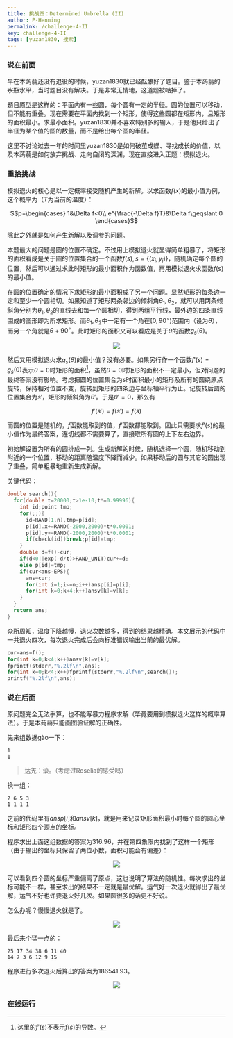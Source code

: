 ```yaml
---
title: 挑战四：Determined Umbrella (II)
author: P-Henning
permalink: /challenge-4-II
key: challenge-4-II
tags: [yuzan1830, 搜索]
---
```


### 说在前面

早在本蒟蒻还没有退役的时候，yuzan1830就已经酝酿好了题目。鉴于本蒟蒻的~~水瓶~~水平，当时题目没有解决。于是非常无情地，这道题被咕掉了。

题目原型是这样的：平面内有一些圆，每个圆有一定的半径。圆的位置可以移动，但不能有重叠。现在需要在平面内找到一个矩形，使得这些圆都在矩形内，且矩形的面积最小。求最小面积。yuzan1830并不喜欢特别多的输入，于是他只给出了半径为某个值的圆的数量，而不是给出每个圆的半径。

<!--more-->

这里不讨论过去一年的时间里yuzan1830是如何破茧成蝶、寻找成长的价值，以及本蒟蒻是如何放弃挑战、走向自闭的深渊，现在直接进入正题：模拟退火。

### 重拾挑战

模拟退火的核心是以一定概率接受随机产生的新解。以求函数$f(x)$的最小值为例，这个概率为（$T$为当前的温度）：

$$p=\begin{cases}
1&\Delta f<0\\
e^{\frac{-\Delta f}T}&\Delta f\geqslant 0
\end{cases}$$

除此之外就是如何产生新解以及调参的问题。

本题最大的问题是圆的位置不确定。不过用上模拟退火就显得简单粗暴了，将矩形的面积看成是关于圆的位置集合的一个函数$f(s),s=\lbrace(x_i,y_i)\rbrace$，随机确定每个圆的位置，然后可以通过求此时矩形的最小面积作为函数值，再用模拟退火求函数$f(s)$的最小值。

在圆的位置确定的情况下求矩形的最小面积成了另一个问题。显然矩形的每条边一定和至少一个圆相切。如果知道了矩形两条邻边的倾斜角$\theta_1,\theta_2$，就可以用两条倾斜角分别为$\theta_1,\theta_2$的直线去和每一个圆相切，得到两组平行线，最外边的四条直线围成的图形即为所求矩形。而$\theta_1,\theta_2$中一定有一个角在$[0,90^{\circ})$范围内（设为$\theta$），而另一个角就是$\theta+90^{\circ}$。此时矩形的面积又可以看成是关于$\theta$的函数$g_s(\theta)$。

<div align="center"><img src="https://s1.ax1x.com/2020/04/11/GHO93D.png"></div>

然后又用模拟退火求$g_s(\theta)$的最小值？没有必要。如果另行作一个函数$f'(s)=g_s(0)$表示$\theta=0$时矩形的面积[^func]，虽然$\theta=0$时矩形的面积不一定最小，但对问题的最终答案没有影响。考虑把圆的位置集合为$s$时面积最小的矩形及所有的圆绕原点旋转，保持相对位置不变，旋转到矩形的四条边与坐标轴平行为止。记旋转后圆的位置集合为$s'$，矩形的倾斜角为$\theta'$。于是$\theta'=0$，那么有

$$f'(s')=f(s')=f(s)$$

而圆的位置是随机的，$f$函数能取到的值，$f'$函数都能取到。因此只需要求$f'(s)$的最小值作为最终答案，连切线都不需要算了，直接取所有圆的上下左右边界。

初始解设置为所有的圆排成一列。生成新解的时候，随机选择一个圆，随机移动到附近的一个位置，移动的距离随温度下降而减少。如果移动后的圆与其它的圆出现了重叠，简单粗暴地重新生成新解。

关键代码：

```cpp
double search(){
  for(double t=20000;t>1e-10;t*=0.99996){
    int id;point tmp;
    for(;;){
      id=RAND(1,n),tmp=p[id];
      p[id].x+=RAND(-2000,2000)*t*0.0001;
      p[id].y+=RAND(-2000,2000)*t*0.0001;
      if(check(id))break;p[id]=tmp;
    }
    double d=f()-cur;
    if(d<0||exp(-d/t)>RAND_UNIT)cur+=d;
    else p[id]=tmp;
    if(cur<ans-EPS){
      ans=cur;
      for(int i=1;i<=n;i++)ansp[i]=p[i];
      for(int k=0;k<4;k++)ansv[k]=v[k];
    }
  }
  return ans;
}
```

众所周知，温度下降越慢，退火次数越多，得到的结果越精确。本文展示的代码中一共退火四次，每次退火完成后会向标准错误输出当前的最优解。

```cpp
cur=ans=f();
for(int k=0;k<4;k++)ansv[k]=v[k];
fprintf(stderr,"%.2lf\n",ans);
for(int k=0;k<4;k++)fprintf(stderr,"%.2lf\n",search());
printf("%.2lf\n",ans);
```

### 说在后面

原问题完全无法手算，也不能写暴力程序求解（毕竟要用到模拟退火这样的概率算法）。于是本蒟蒻只能画图验证解的正确性。

先来组数据gào一下：

    1
    1

> 达羌：滚。（考虑过Roselia的感受吗）

换一组：

    2 6 5 3
    1 1 1 1

之前的代码里有$ansp[i]$和$ansv[k]$，就是用来记录矩形面积最小时每个圆的圆心坐标和矩形四个顶点的坐标。

程序求出上面这组数据的答案为$316.96$，并在第四象限内找到了这样一个矩形（由于输出的坐标只保留了两位小数，面积可能会有偏差）：

<div align="center"><img src="https://s1.ax1x.com/2020/04/12/GL7EBn.png"></div>

可以看到四个圆的坐标严重偏离了原点，这也说明了算法的随机性。每次求出的坐标可能不一样，甚至求出的结果不一定就是最优解。运气好一次退火就得出了最优解，运气不好也许要退火好几次。如果圆很多的话更不好说。

怎么办呢？慢慢退火就是了。

<div align="center"><img src="https://s1.ax1x.com/2020/04/12/GLqd3T.jpg"></div>

最后来个猛一点的：

    25 17 34 38 6 11 40
    14 7 3 6 12 9 15

程序进行多次退火后算出的答案为$186541.93$。

<div align="center"><img src="https://s1.ax1x.com/2020/04/12/GLoYrR.png"></div>

### 在线运行

<div data-pym-src="https://www.jdoodle.com/embed/v0/1Zgl"></div>

<script src="https://www.jdoodle.com/assets/jdoodle-pym.min.js" type="text/javascript"></script>

[^func]: 这里的$f'(s)$不表示$f(s)$的导数。
